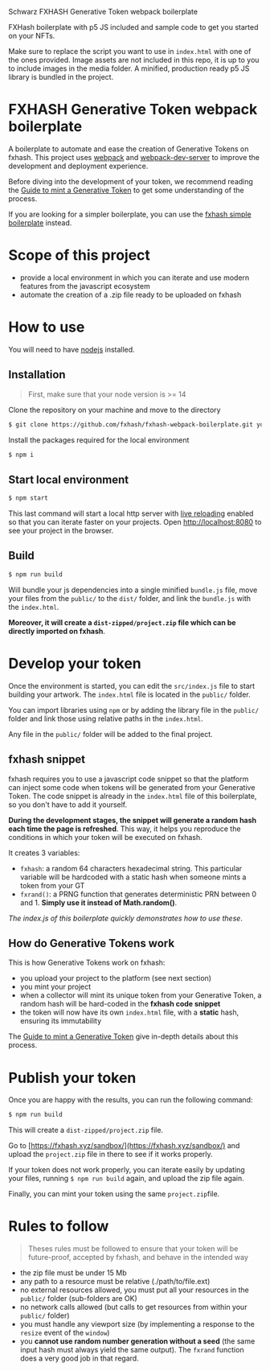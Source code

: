 Schwarz FXHASH Generative Token webpack boilerplate

FXHash boilerplate with p5 JS included and sample code to get you started on your NFTs.

Make sure to replace the script you want to use in `index.html`
with one of the ones provided.
Image assets are not included in this repo, it is up to you to include
images in the media folder.
A minified, production ready p5 JS library is bundled in the project.

FXHASH Generative Token webpack boilerplate
================

A boilerplate to automate and ease the creation of Generative Tokens on fxhash. This project uses [webpack](https://webpack.js.org/) and [webpack-dev-server](https://github.com/webpack/webpack-dev-server) to improve the development and deployment experience.

Before diving into the development of your token, we recommend reading the [Guide to mint a Generative Token](https://fxhash.xyz/articles/guide-mint-generative-token) to get some understanding of the process.

If you are looking for a simpler boilerplate, you can use the [fxhash simple boilerplate](https://github.com/fxhash/fxhash-simple-boilerplate) instead.


# Scope of this project

* provide a local environment in which you can iterate and use modern features from the javascript ecosystem
* automate the creation of a .zip file ready to be uploaded on fxhash


# How to use

You will need to have [nodejs](https://nodejs.org/) installed.

## Installation

> First, make sure that your node version is >= 14

Clone the repository on your machine and move to the directory
```sh
$ git clone https://github.com/fxhash/fxhash-webpack-boilerplate.git your_folder && cd your_folder
```

Install the packages required for the local environment
```sh
$ npm i
```

## Start local environment

```sh
$ npm start
```

This last command will start a local http server with [live reloading](https://webpack.js.org/configuration/dev-server/#devserverlivereload) enabled so that you can iterate faster on your projects. Open [http://localhost:8080](http://localhost:8080) to see your project in the browser.

## Build

```sh
$ npm run build
```

Will bundle your js dependencies into a single minified `bundle.js` file, move your files from the `public/` to the `dist/` folder, and link the `bundle.js` with the `index.html`.

**Moreover, it will create a `dist-zipped/project.zip` file which can be directly imported on fxhash**.

# Develop your token

Once the environment is started, you can edit the `src/index.js` file to start building your artwork. The `index.html` file is located in the `public/` folder.

You can import libraries using `npm` or by adding the library file in the `public/` folder and link those using relative paths in the `index.html`.

Any file in the `public/` folder will be added to the final project. 

## fxhash snippet

fxhash requires you to use a javascript code snippet so that the platform can inject some code when tokens will be generated from your Generative Token. The code snippet is already in the `index.html` file of this boilerplate, so you don't have to add it yourself.

**During the development stages, the snippet will generate a random hash each time the page is refreshed**. This way, it helps you reproduce the conditions in which your token will be executed on fxhash.

It creates 3 variables:
- `fxhash`: a random 64 characters hexadecimal string. This particular variable will be hardcoded with a static hash when someone mints a token from your GT
- `fxrand()`: a PRNG function that generates deterministic PRN between 0 and 1. **Simply use it instead of Math.random()**.

*The index.js of this boilerplate quickly demonstrates how to use these*.

## How do Generative Tokens work

This is how Generative Tokens work on fxhash:
* you upload your project to the platform (see next section)
* you mint your project
* when a collector will mint its unique token from your Generative Token, a random hash will be hard-coded in the **fxhash code snippet**
* the token will now have its own `index.html` file, with a **static** hash, ensuring its immutability 

The [Guide to mint a Generative Token](https://fxhash.xyz/articles/guide-mint-generative-token) give in-depth details about this process.


# Publish your token

Once you are happy with the results, you can run the following command:

```sh
$ npm run build
```

This will create a `dist-zipped/project.zip` file.

Go to [https://fxhash.xyz/sandbox/](https://fxhash.xyz/sandbox/) and upload the `project.zip` file in there to see if it works properly.

If your token does not work properly, you can iterate easily by updating your files, running `$ npm run build` again, and upload the zip file again.

Finally, you can mint your token using the same `project.zip`file.


# Rules to follow

> Theses rules must be followed to ensure that your token will be future-proof, accepted by fxhash, and behave in the intended way

* the zip file must be under 15 Mb
* any path to a resource must be relative (./path/to/file.ext)
* no external resources allowed, you must put all your resources in the `public/` folder (sub-folders are OK)
* no network calls allowed (but calls to get resources from within your `public/` folder)
* you must handle any viewport size (by implementing a response to the `resize` event of the `window`)
* you **cannot use random number generation without a seed** (the same input hash must always yield the same output). The `fxrand` function does a very good job in that regard.